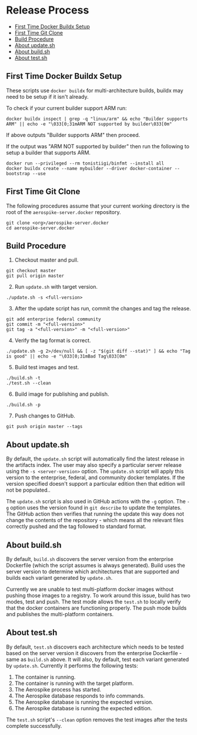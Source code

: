 # Release Process

* [First Time Docker Buildx Setup](#first-time-docker-buildx-setup)
* [First Time Git Clone](#first-time-git-clone)
* [Build Procedure](#build-procedure)
* [About update.sh](#about-updatesh)
* [About build.sh](#about-buildsh)
* [About test.sh](#about-testsh)

## First Time Docker Buildx Setup

These scripts use `docker buildx` for multi-architecture builds, buildx may need
to be setup if it isn't already.

To check if your current builder support ARM run:

```shell
docker buildx inspect | grep -q "linux/arm" && echo "Builder supports ARM" || echo -e "\033[0;31mARM NOT supported by builder\033[0m"
```

If above outputs "Builder supports ARM" then proceed.

If the output was "ARM NOT supported by builder" then run the following to setup
a builder that supports ARM.

```shell
docker run --privileged --rm tonistiigi/binfmt --install all 
docker buildx create --name mybuilder --driver docker-container --bootstrap --use
```

## First Time Git Clone

The following procedures assume that your current working directory is the root
of the `aerospike-server.docker` repository.

```shell
git clone <org>/aerospike-server.docker
cd aerospike-server.docker
```

## Build Procedure

1. Checkout master and pull.

  ```shell
  git checkout master
  git pull origin master
  ```

2. Run `update.sh` with target version.

  ```shell
  ./update.sh -s <full-version>
  ```

3. After the update script has run, commit the changes and tag the release.

  ```shell
  git add enterprise federal community
  git commit -m "<full-version>"
  git tag -a "<full-version>" -m "<full-version>"
  ```

4. Verify the tag format is correct.
  
  ```shell
  ./update.sh -g 2>/dev/null && [ -z "$(git diff --stat)" ] && echo "Tag is good" || echo -e "\033[0;31mBad Tag\033[0m"
  ```

5. Build test images and test.

  ```shell
  ./build.sh -t
  ./test.sh --clean
  ```

6. Build image for publishing and publish.

  ```shell
  ./build.sh -p
  ```

7. Push changes to GitHub.

  ```shell
  git push origin master --tags
  ```

## About update.sh

By default, the `update.sh` script will automatically find the latest release in
the artifacts index. The user may also specify a particular server release using
the `-s <server-version>` option. The `update.sh` script will apply this version
to the enterprise, federal, and community docker templates. If the version
specified doesn't support a particular edition then that edition will not
be populated..

The `update.sh` script is also used in GitHub actions with the `-g` option. The
`-g` option uses the version found in `git describe` to update the templates.
The GitHub action then verifies that running the update this way does not change
the contents of the repository - which means all the relevant files correctly
pushed and the tag followed to standard format.

## About build.sh

By default, `build.sh` discovers the server version from the enterprise
Dockerfile (which the script assumes is always generated). Build uses the server
version to determine which architectures that are supported and builds each
variant generated by `update.sh`.

Currently we are unable to test multi-platform docker images without pushing
those images to a registry. To work around this issue, build has two modes, test
and push. The test mode allows the `test.sh` to locally verify that the docker
containers are functioning properly. The push mode builds and publishes the
multi-platform containers.

## About test.sh

By default, `test.sh` discovers each architecture which needs to be tested based
on the server version it discovers from the enterprise Dockerfile - same as
`build.sh` above. It will also, by default, test each variant generated by
`update.sh`. Currently it performs the following tests:

1. The container is running.
2. The container is running with the target platform.
3. The Aerospike process has started.
4. The Aerospike database responds to info commands.
5. The Aerospike database is running the expected version.
6. The Aerospike database is running the expected edition.

The `test.sh` script's `--clean` option removes the test images after the tests
complete successfully.
